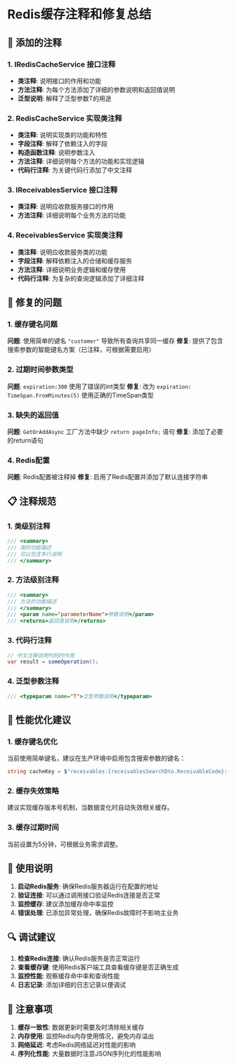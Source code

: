 # Redis缓存注释和修复总结

## 📝 添加的注释

### 1. IRedisCacheService 接口注释
- **类注释**: 说明接口的作用和功能
- **方法注释**: 为每个方法添加了详细的参数说明和返回值说明
- **泛型说明**: 解释了泛型参数T的用途

### 2. RedisCacheService 实现类注释
- **类注释**: 说明实现类的功能和特性
- **字段注释**: 解释了依赖注入的字段
- **构造函数注释**: 说明参数注入
- **方法注释**: 详细说明每个方法的功能和实现逻辑
- **代码行注释**: 为关键代码行添加了中文注释

### 3. IReceivablesService 接口注释
- **类注释**: 说明应收款服务接口的作用
- **方法注释**: 详细说明每个业务方法的功能

### 4. ReceivablesService 实现类注释
- **类注释**: 说明应收款服务类的功能
- **字段注释**: 解释依赖注入的仓储和缓存服务
- **方法注释**: 详细说明业务逻辑和缓存使用
- **代码行注释**: 为复杂的查询逻辑添加了详细注释

## 🔧 修复的问题

### 1. 缓存键名问题
**问题**: 使用简单的键名 `"customer"` 导致所有查询共享同一缓存
**修复**: 提供了包含搜索参数的智能键名方案（已注释，可根据需要启用）

### 2. 过期时间参数类型
**问题**: `expiration:300` 使用了错误的int类型
**修复**: 改为 `expiration: TimeSpan.FromMinutes(5)` 使用正确的TimeSpan类型

### 3. 缺失的返回值
**问题**: `GetOrAddAsync` 工厂方法中缺少 `return pageInfo;` 语句
**修复**: 添加了必要的return语句

### 4. Redis配置
**问题**: Redis配置被注释掉
**修复**: 启用了Redis配置并添加了默认连接字符串

## 📋 注释规范

### 1. 类级别注释
```csharp
/// <summary>
/// 类的功能描述
/// 可以包含多行说明
/// </summary>
```

### 2. 方法级别注释
```csharp
/// <summary>
/// 方法的功能描述
/// </summary>
/// <param name="parameterName">参数说明</param>
/// <returns>返回值说明</returns>
```

### 3. 代码行注释
```csharp
// 中文注释说明代码的作用
var result = someOperation();
```

### 4. 泛型参数注释
```csharp
/// <typeparam name="T">泛型参数说明</typeparam>
```

## 🚀 性能优化建议

### 1. 缓存键名优化
当前使用简单键名，建议在生产环境中启用包含搜索参数的键名：
```csharp
string cacheKey = $"receivables:{receivablesSearchDto.ReceivableCode}:{receivablesSearchDto.StartTime}:...";
```

### 2. 缓存失效策略
建议实现缓存版本号机制，当数据变化时自动失效相关缓存。

### 3. 缓存过期时间
当前设置为5分钟，可根据业务需求调整。

## 📖 使用说明

1. **启动Redis服务**: 确保Redis服务器运行在配置的地址
2. **验证连接**: 可以通过调用接口验证Redis连接是否正常
3. **监控缓存**: 建议添加缓存命中率监控
4. **错误处理**: 已添加异常处理，确保Redis故障时不影响主业务

## 🔍 调试建议

1. **检查Redis连接**: 确认Redis服务是否正常运行
2. **查看缓存键**: 使用Redis客户端工具查看缓存键是否正确生成
3. **监控性能**: 观察缓存命中率和查询性能
4. **日志记录**: 添加详细的日志记录以便调试

## 📝 注意事项

1. **缓存一致性**: 数据更新时需要及时清除相关缓存
2. **内存使用**: 监控Redis内存使用情况，避免内存溢出
3. **网络延迟**: 考虑Redis网络延迟对性能的影响
4. **序列化性能**: 大量数据时注意JSON序列化的性能影响 